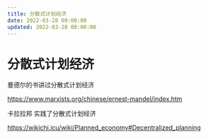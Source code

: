 ```yaml
---
title: 分散式计划经济
date: 2022-03-28 00:00:00
updated: 2022-03-28 00:00:00
---
```


# 分散式计划经济

曼德尔的书讲过分散式计划经济

https://www.marxists.org/chinese/ernest-mandel/index.htm

卡拉拉邦 实践了分散式计划经济

https://wikichi.icu/wiki/Planned_economy#Decentralized_planning
